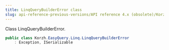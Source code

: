 ```yaml
---
title: LinqQueryBuilderError class
slug: api-reference-previous-versions/API reference 4.x (obsolete)/Korzh.EasyQuery.Linq namespace/linqquerybuildererror-class
---
```



Class LinqQueryBuilderError.
```csharp
public class Korzh.EasyQuery.Linq.LinqQueryBuilderError
    : Exception, ISerializable

```
